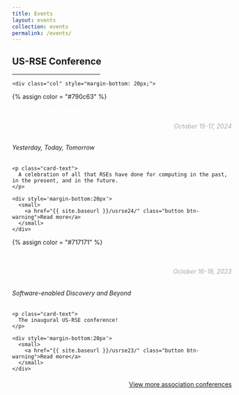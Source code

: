 ```yaml
---
title: Events
layout: events
collection: events
permalink: /events/
---
```


<section id="conference" class="taxonomy__section">
    <h2>US-RSE Conference</h2>
    <hr style="width:40%" />

<div class="row">

    <div class="col" style="margin-bottom: 20px;">
<div class="card h-100" id="usrse24">
  <a href="{{ site.baseurl }}/usrse24/" class="stretched-link">
  </a>
  
  {% assign color = "#790c63" %}

  <div class="card-header" style="background-color: {{ color }};">
      <div class="col-sm-8">
        <h5 style="margin: 0px -15px; color: rgb(255, 255, 255)">
          US-RSE'24: Albuquerque, NM
        </h5>
      </div>
      <div class="col-xs-4 float-right">
        <h6 style="text-align: right; color: rgb(168, 168, 168)">
          October 15-17, 2024
        </h6>
      </div>
  </div>
  <div class="card-body">
    <h6 class="card-subtitle mb-2">
    Yesterday, Today, Tomorrow
    </h6>
    
    <p class="card-text">
      A celebration of all that RSEs have done for computing in the past, in the present, and in the future. 
    </p>

    <div style='margin-bottom:20px'>
      <small>
        <a href="{{ site.baseurl }}/usrse24/" class="button btn-warning">Read more</a>
      </small>
    </div>
  </div>
</div>
</div>

<div class="col" style="margin-bottom: 20px;">

<div class="card h-100" id="usrse23">
  <a href="{{ site.baseurl }}/usrse23/" class="stretched-link">
  </a>
  
  {% assign color = "#717171" %}

  <div class="card-header" style="background-color: {{ color }};">
      <div class="col-sm-8">
        <h5 style="margin: 0px -15px; color: rgb(255, 255, 255)">
          US-RSE'23: Chicago, IL
        </h5>
      </div>
      <div class="col-xs-4 float-right">
        <h6 style="text-align: right; color: rgb(168, 168, 168)">
          October 16-18, 2023
        </h6>
      </div>
  </div>
  <div class="card-body">
    <h6 class="card-subtitle mb-2">
    Software-enabled Discovery and Beyond
    </h6>
    
    <p class="card-text">
      The inaugural US-RSE conference!
    </p>

    <div style='margin-bottom:20px'>
      <small>
        <a href="{{ site.baseurl }}/usrse23/" class="button btn-warning">Read more</a>
      </small>
    </div>
  </div>
</div>
</div>
</div>

<div class="row">
<div class="col-md-12">
<a type="button" style="float:right" class="btn btn-sm btn-warning" href="{{ site.baseurl }}/events/conference">View more association conferences</a>
</div>
</div>
</section>
